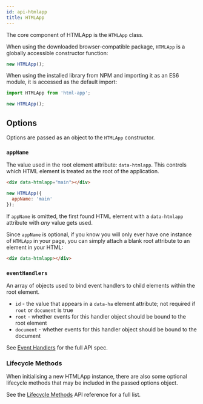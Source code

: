 ```yaml
---
id: api-htmlapp
title: HTMLApp
---
```


The core component of HTMLApp is the `HTMLApp` class.

When using the downloaded browser-compatible package, `HTMLApp` is a
globally accessible constructor function:

```js
new HTMLApp();
```

When using the installed library from NPM and importing it as an ES6 module,
it is accessed as the default import:

```js
import HTMLApp from 'html-app';

new HTMLApp();
```

## Options

Options are passed as an object to the `HTMLApp` constructor.

### `appName`

The value used in the root element attribute: `data-htmlapp`. This controls
which HTML element is treated as the root of the application.

```html
<div data-htmlapp="main"></div>
```

```js
new HTMLApp({
  appName: 'main'
});
```

If `appName` is omitted, the first found HTML element with a `data-htmlapp`
attribute with *any* value gets used.

Since `appName` is optional, if you know you will only ever have one instance
of `HTMLApp` in your page, you can simply attach a blank root attribute to
an element in your HTML:

```html
<div data-htmlapp></div>
```

### `eventHandlers`

An array of objects used to bind event handlers to child elements within the
root element.

- `id` - the value that appears in a `data-ha` element attribute; not required
  if `root` or `document` is true
- `root` - whether events for this handler object should be bound to the root
  element
- `document` - whether events for this handler object should be bound to the
  document

See [Event Handlers](./api-options-eventhandlers.md) for the full API spec.

### Lifecycle Methods

When initialising a new HTMLApp instance, there are also
some optional lifecycle methods that may be included
in the passed options object.

See the [Lifecycle Methods](./api-options-lifecycle.md) API reference for a full list. 

